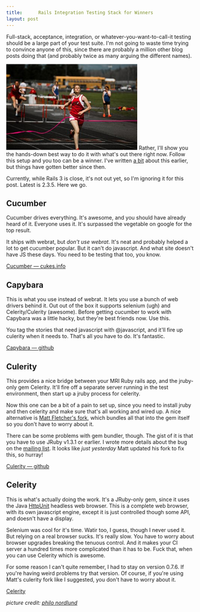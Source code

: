 ```yaml
---
title:      Rails Integration Testing Stack for Winners
layout: post
---
```


Full-stack, acceptance, integration, or whatever-you-want-to-call-it testing should be a large part of your test suite. I'm not going to waste time trying to convince anyone of this, since there are probably a million other blog posts doing that (and probably twice as many arguing the different names).

![finish line](/images/finish.jpg)
Rather, I'll show you the hands-down best way to do it with what's out there right now. Follow this setup and you too can be a winner. I've written [a bit](/2009/06/celerity.html) about this earlier, but things have gotten better since then.

Currently, while Rails 3 is close, it's not out yet, so I'm ignoring it for this post. Latest is 2.3.5. Here we go.

Cucumber
--------
Cucumber drives everything. It's awesome, and you should have already heard of it. Everyone uses it. It's surpassed the vegetable on google for the top result.

It ships with webrat, but _don't use webrat_. It's neat and probably helped a lot to get cucumber popular. But it can't do javascript. And what site doesn't have JS these days. You need to be testing that too, you know.

[Cucumber &mdash; cukes.info](http://cukes.info/)

Capybara
--------
This is what you use instead of webrat. It lets you use a bunch of web drivers behind it. Out out of the box it supports selenium (ugh) and Celerity/Culerity (awesome). Before getting cucumber to work with Capybara was a little hacky, but they're best friends now. Use this.

You tag the stories that need javascript with @javascript, and it'll fire up culerity when it needs to. That's all you have to do. It's fantastic.

[Capybara &mdash; github](http://github.com/jnicklas/capybara)

Culerity
--------
This provides a nice bridge between your MRI Ruby rails app, and the jruby-only gem Celerity. It'll fire off a separate server running in the test environment, then start up a jruby process for celerity.

Now this one can be a bit of a pain to set up, since you need to install jruby and then celerity and make sure that's all working and wired up. A nice alternative is [Matt Fletcher's fork](http://github.com/fletcherm/culerity/), which bundles all that into the gem itself so you don't have to worry about it.

There can be some problems with gem bundler, though. The gist of it is that you have to use JRuby v1.3.1 or earlier. I wrote more details about the bug on the  [mailing list](http://groups.google.com/group/culerity-dev/browse_thread/thread/3c1ed5f38d540ad1). It looks like _just yesterday_ Matt updated his fork to fix this, so hurray!

[Culerity &mdash; github](http://github.com/langalex/culerity)

Celerity
--------
This is what's actually doing the work. It's a JRuby-only gem, since it uses the Java [HttpUnit](http://httpunit.sourceforge.net/) headless web browser. This is a complete web browser, with its own javascript engine, except it is just controlled though some API, and doesn't have a display.

Selenium was cool for it's time. Watir too, I guess, though I never used it. But relying on a real browser sucks. It's really slow. You have to worry about browser upgrades breaking the tenuous control. And it makes your CI server a hundred times more complicated than it has to be. Fuck that, when you can use Celerity which is awesome.

For some reason I can't quite remember, I had to stay on version 0.7.6. If you're having weird problems try that version. Of course, if you're using Matt's culerity fork like I suggested, you don't have to worry about it.

[Celerity](http://celerity.rubyforge.org/)

_picture credit: [philo nordlund](http://www.flickr.com/photos/philon/2477878611/)_
